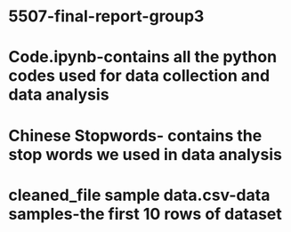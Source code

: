 # 5507-final-report-group3

# Code.ipynb-contains all the python codes used for data collection and data analysis

# Chinese Stopwords- contains the stop words we used in data analysis

# cleaned_file sample data.csv-data samples-the first 10 rows of dataset

